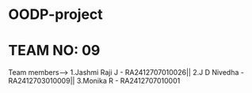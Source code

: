 # OODP-project
# TEAM NO: 09

Team members-->
1.Jashmi Raji J - RA2412707010026||
2.J D Nivedha - RA2412703010009||
3.Monika R - RA2412707010001
 
